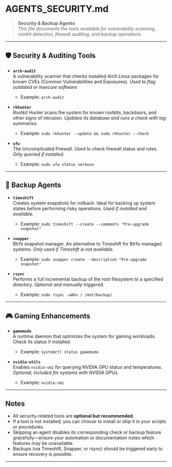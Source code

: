 # AGENTS_SECURITY.md

> **Security & Backup Agents**  
> _This file documents the tools available for vulnerability scanning,
rootkit detection, firewall auditing, and backup operations._

---

## 🛡️ Security & Auditing Tools

- **`arch-audit`**  
  A vulnerability scanner that checks installed Arch Linux packages for known
  CVEs (Common Vulnerabilities and Exposures).
  _Used to flag outdated or insecure software._
  - Example: `arch-audit`

- **`rkhunter`**  
  Rootkit Hunter scans the system for known rootkits, backdoors, and other
  signs of intrusion.
  _Updates its database and runs a check with log summaries._
  - Example: `sudo rkhunter --update && sudo rkhunter --check`

- **`ufw`**  
  The Uncomplicated Firewall. Used to check firewall status and rules.  
  _Only queried if installed._
  - Example: `sudo ufw status verbose`

---

## 💾 Backup Agents

- **`timeshift`**  
  Creates system snapshots for rollback. Ideal for backing up system states
  before performing risky operations.
  _Used if installed and available._
  - Example: `sudo timeshift --create --comments "Pre-upgrade snapshot"`

- **`snapper`**  
  Btrfs snapshot manager. An alternative to Timeshift for Btrfs-managed
  systems.
  _Only used if Timeshift is not available._
  - Example: `sudo snapper create --description "Pre-upgrade snapshot"`

- **`rsync`**  
  Performs a full incremental backup of the root filesystem to a specified
  directory.
  _Optional and manually triggered._
  - Example: `sudo rsync -aAXv / /mnt/backup/`

---

## 🎮 Gaming Enhancements

- **`gamemode`**  
  A runtime daemon that optimizes the system for gaming workloads.  
  Check its status if installed.
  - Example: `systemctl status gamemode`

- **`nvidia-utils`**  
  Enables `nvidia-smi` for querying NVIDIA GPU status and temperatures.  
  _Optional; included for systems with NVIDIA GPUs._
  - Example: `nvidia-smi`

---

## Notes

- All security-related tools are **optional but recommended**.
- If a tool is not installed, you can choose to install or skip it in your scripts or procedures.
- Skipping an agent disables its corresponding check or backup feature gracefully—ensure your automation or documentation notes which features may be unavailable.
- Backups (via Timeshift, Snapper, or rsync) should be triggered early to ensure recovery is possible.

---
